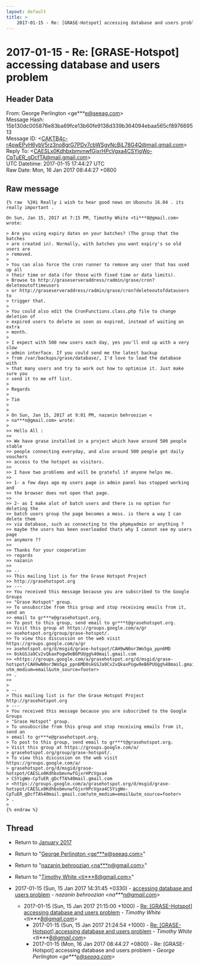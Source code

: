 ```yaml
---
layout: default
title: >
    2017-01-15 - Re: [GRASE-Hotspot] accessing database and users problem
---
```


# 2017-01-15 - Re: [GRASE-Hotspot] accessing database and users problem

## Header Data

From: George Perlington \<ge***e@seeag.com\><br>
Message Hash: 15b130dc005876e83ba69fce13b60fe9138d339b364094ebaa565cf897669513<br>
Message ID: \<CAKTB4c-r4pwEPvH6ybV5rz3no8grG7PDv7cbWSgvNcBjL78G4Q@mail.gmail.com\><br>
Reply To: \<CAESLx0KdhbxbmvnwfGjxrHPcVgxa4CSYigWo-CpTuER_gDcfTA@mail.gmail.com\><br>
UTC Datetime: 2017-01-15 17:44:27 UTC<br>
Raw Date: Mon, 16 Jan 2017 08:44:27 +0800<br>

## Raw message

```
{% raw  %}Hi Really i wish to hear good news on Ubunutu 16.04 . its really important .

On Sun, Jan 15, 2017 at 7:15 PM, Timothy White <ti***8@gmail.com> wrote:

> Are you using expiry dates on your batches? (The group that the batches
> are created in). Normally, with batches you want expiry's so old users are
> removed.
>
> You can also force the cron runner to remove any user that has used up all
> their time or data (for those with fixed time or data limits).
> Browse to http://graseserveraddress/radmin/grase/cron?deleteoutoftimeusers
> or http://graseserveraddress/radmin/grase/cron?deleteoutofdatausers to
> trigger that.
>
> You could also edit the CronFunctions.class.php file to change deletion of
> expired users to delete as soon as expired, instead of waiting an extra
> month.
>
> I expect with 500 new users each day, yes you'll end up with a very slow
> admin interface. If you could send me the latest backup
> from /var/backups/grase/database/, I'd love to load the database with
> that many users and try to work out how to optimise it. Just make sure you
> send it to me off list.
>
> Regards
>
> Tim
>
>
> On Sun, Jan 15, 2017 at 9:01 PM, nazanin behroozian <
> na***n@gmail.com> wrote:
>
>> Hello All :
>>
>> We have grase installed in a project which have around 500 people stable
>> people connecting everyday, and also around 500 people get daily vouchers
>> access to the hotspot as visitors.
>>
>> I have two problems and will be grateful if anyone helps me.
>>
>> 1- a few days ago my users page in admin panel has stopped working and
>> the browser does not open that page.
>>
>> 2- as I make alot of batch users and there is no option for deleting the
>> batch users group the page becomes a mess. is there a way I can delete them
>> via database, such as connecting to the phpmyadmin or anything ?
>> maybe the users has been overloaded thats why I cannot see my users page
>> anymore ??
>>
>> Thanks for your cooperation
>> regards
>> nazanin
>>
>> --
>> This mailing list is for the Grase Hotspot Project
>> http://grasehotspot.org
>> ---
>> You received this message because you are subscribed to the Google Groups
>> "Grase Hotspot" group.
>> To unsubscribe from this group and stop receiving emails from it, send an
>> email to gr***e@grasehotspot.org.
>> To post to this group, send email to gr***t@grasehotspot.org.
>> Visit this group at https://groups.google.com/a/gr
>> asehotspot.org/group/grase-hotspot/.
>> To view this discussion on the web visit https://groups.google.com/a/gr
>> asehotspot.org/d/msgid/grase-hotspot/CAH9wN0or3Wo5ga_ppn6MD
>> 0skGSJa9Cv2vQkaxPogw9eB6PUUgg%40mail.gmail.com
>> <https://groups.google.com/a/grasehotspot.org/d/msgid/grase-hotspot/CAH9wN0or3Wo5ga_ppn6MD0skGSJa9Cv2vQkaxPogw9eB6PUUgg%40mail.gmail.com?utm_medium=email&utm_source=footer>
>> .
>>
>
> --
> This mailing list is for the Grase Hotspot Project http://grasehotspot.org
> ---
> You received this message because you are subscribed to the Google Groups
> "Grase Hotspot" group.
> To unsubscribe from this group and stop receiving emails from it, send an
> email to gr***e@grasehotspot.org.
> To post to this group, send email to gr***t@grasehotspot.org.
> Visit this group at https://groups.google.com/a/
> grasehotspot.org/group/grase-hotspot/.
> To view this discussion on the web visit https://groups.google.com/a/
> grasehotspot.org/d/msgid/grase-hotspot/CAESLx0KdhbxbmvnwfGjxrHPcVgxa4
> CSYigWo-CpTuER_gDcfTA%40mail.gmail.com
> <https://groups.google.com/a/grasehotspot.org/d/msgid/grase-hotspot/CAESLx0KdhbxbmvnwfGjxrHPcVgxa4CSYigWo-CpTuER_gDcfTA%40mail.gmail.com?utm_medium=email&utm_source=footer>
> .
>
{% endraw %}
```

## Thread

+ Return to [January 2017](/archive/2017/01)

+ Return to "[George Perlington <ge***e<span>@</span>seeag.com>](/authors/ge___e_at_seeag_com)"
+ Return to "[nazanin behroozian <na***n<span>@</span>gmail.com>](/authors/na___n_at_gmail_com)"
+ Return to "[Timothy White <ti***8<span>@</span>gmail.com>](/authors/ti___8_at_gmail_com)"

+ 2017-01-15 (Sun, 15 Jan 2017 14:31:45 +0330) - [accessing database and users problem](/archive/2017/01/3e35b07f5993295a3865315a8f120ff293f58adf4030ad096d9b724e09e15e30) - _nazanin behroozian \<na***n@gmail.com\>_
  + 2017-01-15 (Sun, 15 Jan 2017 21:15:00 +1000) - [Re: [GRASE-Hotspot] accessing database and users problem](/archive/2017/01/21ef2c06c825e39c31244a154d6589fb7c1e28962febd796a407c75d7a2b6d09) - _Timothy White \<ti***8@gmail.com\>_
    + 2017-01-15 (Sun, 15 Jan 2017 21:24:54 +1000) - [Re: [GRASE-Hotspot] accessing database and users problem](/archive/2017/01/902bde9459dede5fb4ab6f3da288e4bf7add4b82499fd8553fe75aa98160150c) - _Timothy White \<ti***8@gmail.com\>_
    + 2017-01-15 (Mon, 16 Jan 2017 08:44:27 +0800) - Re: [GRASE-Hotspot] accessing database and users problem - _George Perlington \<ge***e@seeag.com\>_


